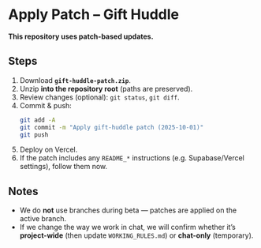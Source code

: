 # Apply Patch – Gift Huddle

**This repository uses patch-based updates.**

## Steps

1. Download **`gift-huddle-patch.zip`**.
2. Unzip **into the repository root** (paths are preserved).
3. Review changes (optional): `git status`, `git diff`.
4. Commit & push:
   ```bash
   git add -A
   git commit -m "Apply gift-huddle patch (2025-10-01)"
   git push
   ```
5. Deploy on Vercel.
6. If the patch includes any `README_*` instructions (e.g. Supabase/Vercel settings), follow them now.

## Notes
- We do **not** use branches during beta — patches are applied on the active branch.
- If we change the way we work in chat, we will confirm whether it’s **project-wide**
  (then update `WORKING_RULES.md`) or **chat-only** (temporary).
